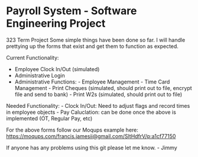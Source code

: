 Payroll System - Software Engineering Project
===================================================

323 Term Project
Some simple things have been done so far. I will handle prettying up the forms that exist and get them to function as expected.

Current Functionality:
- Employee Clock In/Out (simulated)
- Administrative Login
- Administrative Functions:
                          - Employee Management
                          - Time Card Management
                          - Print Cheques (simulated, should print out to file, encrypt file and send to bank)
                          - Print W2s (simulated, should print out to file)

Needed Functionality:
                        - Clock In/Out: Need to adjust flags and record times in employee objects
                        - Pay Caluclation: can be done once the above is implemented (OT, Regular Pay, etc)

For the above forms follow our Moqups example here: https://moqups.com/francis.jamesii@gmail.com/SltHdfrV/p:a1cf77150

If anyone has any problems using this git please let me know. - Jimmy
